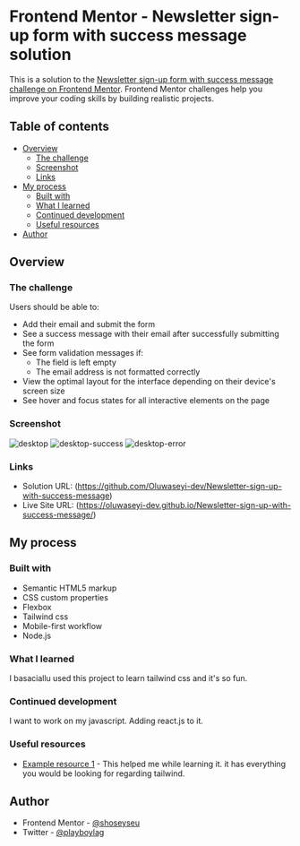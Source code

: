 # Frontend Mentor - Newsletter sign-up form with success message solution

This is a solution to the [Newsletter sign-up form with success message challenge on Frontend Mentor](https://www.frontendmentor.io/challenges/newsletter-signup-form-with-success-message-3FC1AZbNrv). Frontend Mentor challenges help you improve your coding skills by building realistic projects. 

## Table of contents

- [Overview](#overview)
  - [The challenge](#the-challenge)
  - [Screenshot](#screenshot)
  - [Links](#links)
- [My process](#my-process)
  - [Built with](#built-with)
  - [What I learned](#what-i-learned)
  - [Continued development](#continued-development)
  - [Useful resources](#useful-resources)
- [Author](#author)

## Overview

### The challenge

Users should be able to:

- Add their email and submit the form
- See a success message with their email after successfully submitting the form
- See form validation messages if:
  - The field is left empty
  - The email address is not formatted correctly
- View the optimal layout for the interface depending on their device's screen size
- See hover and focus states for all interactive elements on the page

### Screenshot

![desktop](./images/desktop-screenshot.jpg)
![desktop-success](./images/desktop-success-screenshot.jpg)
![desktop-error](./images/desktop-error-and-hover-screenshot.jpg)


### Links

- Solution URL: (https://github.com/Oluwaseyi-dev/Newsletter-sign-up-with-success-message)
- Live Site URL: (https://oluwaseyi-dev.github.io/Newsletter-sign-up-with-success-message/)

## My process

### Built with

- Semantic HTML5 markup
- CSS custom properties
- Flexbox
- Tailwind css
- Mobile-first workflow
- Node.js

### What I learned

I basaciallu used this project to learn tailwind css and it's so fun.

### Continued development
 
I want to work on my javascript. 
Adding react.js to it.

### Useful resources

- [Example resource 1](https://tailwindcss.com) - This helped me while learning it. it has everything you would be looking for regarding tailwind.


## Author


- Frontend Mentor - [@shoseyseu](https://www.frontendmentor.io/profile/shoseyseu)
- Twitter - [@playboylag](https://www.twitter.com/playboylag)
